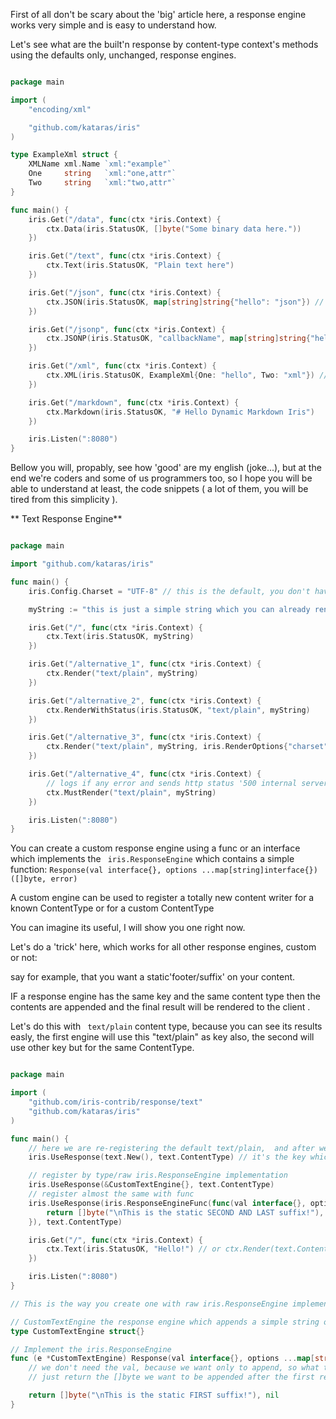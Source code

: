 First of all don't be scary about the 'big' article here, a response engine works very simple and is easy to understand how.

Let's see what are the built'n response by content-type context's methods using the defaults only, unchanged, response engines.


```go

package main

import (
	"encoding/xml"

	"github.com/kataras/iris"
)

type ExampleXml struct {
	XMLName xml.Name `xml:"example"`
	One     string   `xml:"one,attr"`
	Two     string   `xml:"two,attr"`
}

func main() {
	iris.Get("/data", func(ctx *iris.Context) {
		ctx.Data(iris.StatusOK, []byte("Some binary data here."))
	})

	iris.Get("/text", func(ctx *iris.Context) {
		ctx.Text(iris.StatusOK, "Plain text here")
	})

	iris.Get("/json", func(ctx *iris.Context) {
		ctx.JSON(iris.StatusOK, map[string]string{"hello": "json"}) // or myjsonStruct{hello:"json}
	})

	iris.Get("/jsonp", func(ctx *iris.Context) {
		ctx.JSONP(iris.StatusOK, "callbackName", map[string]string{"hello": "jsonp"})
	})

	iris.Get("/xml", func(ctx *iris.Context) {
		ctx.XML(iris.StatusOK, ExampleXml{One: "hello", Two: "xml"}) // or iris.Map{"One":"hello"...}
	})

	iris.Get("/markdown", func(ctx *iris.Context) {
		ctx.Markdown(iris.StatusOK, "# Hello Dynamic Markdown Iris")
	})

	iris.Listen(":8080")
}


```


Bellow you will, propably, see how 'good' are my english (joke...), but at the end we're coders and some of us programmers too, so I hope you will be able to understand at least, the code snippets ( a lot of them, you will be tired from this simplicity ).




** Text Response Engine**

```go

package main

import "github.com/kataras/iris"

func main() {
	iris.Config.Charset = "UTF-8" // this is the default, you don't have to set it manually

	myString := "this is just a simple string which you can already render with ctx.Write"

	iris.Get("/", func(ctx *iris.Context) {
		ctx.Text(iris.StatusOK, myString)
	})

	iris.Get("/alternative_1", func(ctx *iris.Context) {
		ctx.Render("text/plain", myString)
	})

	iris.Get("/alternative_2", func(ctx *iris.Context) {
		ctx.RenderWithStatus(iris.StatusOK, "text/plain", myString)
	})

	iris.Get("/alternative_3", func(ctx *iris.Context) {
		ctx.Render("text/plain", myString, iris.RenderOptions{"charset": "UTF-8"}) // default & global charset is UTF-8
	})

	iris.Get("/alternative_4", func(ctx *iris.Context) {
		// logs if any error and sends http status '500 internal server error' to the client
		ctx.MustRender("text/plain", myString)
	})

	iris.Listen(":8080")
}

```



You can create a custom response engine using a func or an interface which implements the
` iris.ResponseEngine`  which contains a simple function: ` Response(val interface{}, options ...map[string]interface{}) ([]byte, error)` 

A custom engine can be used to register a totally new content writer for a known ContentType or for a custom ContentType  

You can imagine its useful, I will show you one right now.

Let's do a 'trick' here, which works for all other response engines, custom or not:

say for example, that you want a static'footer/suffix' on your content.

IF a response engine has the same key and the same content type then the contents are appended and the final result will be rendered to the client.

Let's do this with ` text/plain` content type, because you can see its results easly, the first engine will use this "text/plain" as key also, the second will use other key but for the same ContentType.
```go

package main

import (
	"github.com/iris-contrib/response/text"
	"github.com/kataras/iris"
)

func main() {
	// here we are re-registering the default text/plain,  and after we will register the 'appender' only
	iris.UseResponse(text.New(), text.ContentType) // it's the key which happens to be a valid content-type also, "text/plain" so this will be used as the ContentType header

	// register by type/raw iris.ResponseEngine implementation
	iris.UseResponse(&CustomTextEngine{}, text.ContentType)
	// register almost the same with func
	iris.UseResponse(iris.ResponseEngineFunc(func(val interface{}, options ...map[string]interface{}) ([]byte, error) {
		return []byte("\nThis is the static SECOND AND LAST suffix!"), nil
	}), text.ContentType)

	iris.Get("/", func(ctx *iris.Context) {
		ctx.Text(iris.StatusOK, "Hello!") // or ctx.Render(text.ContentType," Hello!")
	})

	iris.Listen(":8080")
}

// This is the way you create one with raw iris.ResponseEngine implementation:

// CustomTextEngine the response engine which appends a simple string on the default's text engine
type CustomTextEngine struct{}

// Implement the iris.ResponseEngine
func (e *CustomTextEngine) Response(val interface{}, options ...map[string]interface{}) ([]byte, error) {
	// we don't need the val, because we want only to append, so what to do?
	// just return the []byte we want to be appended after the first registered text/plain engine

	return []byte("\nThis is the static FIRST suffix!"), nil
}

```





